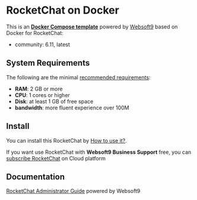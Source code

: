 # RocketChat on Docker  

This is an **[Docker Compose template](https://github.com/Websoft9/docker-library)** powered by [Websoft9](https://www.websoft9.com) based on Docker for RocketChat:


 - community:  6.11, latest


## System Requirements

The following are the minimal [recommended requirements](https://docs.rocket.chat/installing-and-updating/docker-containers):

* **RAM**: 2 GB or more
* **CPU**: 1 cores or higher
* **Disk**: at least 1 GB of free space
* **bandwidth**: more fluent experience over 100M  

## Install

You can install this RocketChat by [How to use it?](https://github.com/Websoft9/docker-library#how-to-use-it).   

If you want use RocketChat with **Websoft9 Business Support** free, you can [subscribe RocketChat](https://www.websoft9.com/apps) on Cloud platform

## Documentation

[RocketChat Administrator Guide](https://support.websoft9.com/docs/rocketchat) powered by Websoft9